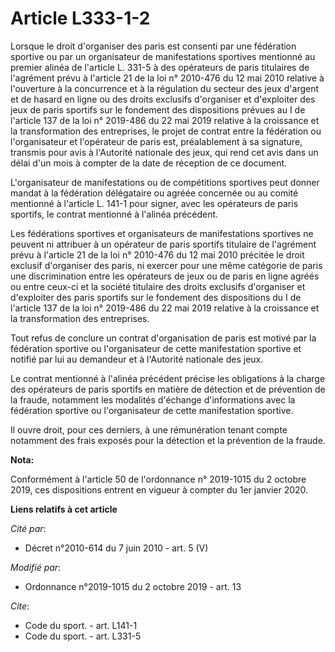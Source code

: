 # Article L333-1-2

Lorsque le droit d'organiser des paris est consenti par une fédération sportive ou par un organisateur de manifestations
sportives mentionné au premier alinéa de l'article L. 331-5 à des opérateurs de paris titulaires de l'agrément prévu à
l'article 21 de la loi n° 2010-476 du 12 mai 2010 relative à l'ouverture à la concurrence et à la régulation du secteur des
jeux d'argent et de hasard en ligne ou des droits exclusifs d'organiser et d'exploiter des jeux de paris sportifs sur le
fondement des dispositions prévues au I de l'article 137 de la loi n° 2019-486 du 22 mai 2019 relative à la croissance et la
transformation des entreprises, le projet de contrat entre la fédération ou l'organisateur et l'opérateur de paris est,
préalablement à sa signature, transmis pour avis à l'Autorité nationale des jeux, qui rend cet avis dans un délai d'un mois à
compter de la date de réception de ce document.

L'organisateur de manifestations ou de compétitions sportives peut donner mandat à la fédération délégataire ou agréée
concernée ou au comité mentionné à l'article L. 141-1 pour signer, avec les opérateurs de paris sportifs, le contrat
mentionné à l'alinéa précédent.

Les fédérations sportives et organisateurs de manifestations sportives ne peuvent ni attribuer à un opérateur de paris
sportifs titulaire de l'agrément prévu à l'article 21 de la loi n° 2010-476 du 12 mai 2010 précitée le droit exclusif
d'organiser des paris, ni exercer pour une même catégorie de paris une discrimination entre les opérateurs de jeux ou de
paris en ligne agréés ou entre ceux-ci et la société titulaire des droits exclusifs d'organiser et d'exploiter des paris
sportifs sur le fondement des dispositions du I de l'article 137 de la loi n° 2019-486 du 22 mai 2019 relative à la
croissance et la transformation des entreprises.

Tout refus de conclure un contrat d'organisation de paris est motivé par la fédération sportive ou l'organisateur de cette
manifestation sportive et notifié par lui au demandeur et à l'Autorité nationale des jeux.

Le contrat mentionné à l'alinéa précédent précise les obligations à la charge des opérateurs de paris sportifs en matière de
détection et de prévention de la fraude, notamment les modalités d'échange d'informations avec la fédération sportive ou
l'organisateur de cette manifestation sportive.

Il ouvre droit, pour ces derniers, à une rémunération tenant compte notamment des frais exposés pour la détection et la
prévention de la fraude.

**Nota:**

Conformément à l'article 50 de l'ordonnance n° 2019-1015 du 2 octobre 2019, ces dispositions entrent en vigueur à compter du
1er janvier 2020.

**Liens relatifs à cet article**

_Cité par_:

  - Décret n°2010-614 du 7 juin 2010 - art. 5 (V)

_Modifié par_:

  - Ordonnance n°2019-1015 du 2 octobre 2019 - art. 13

_Cite_:

  - Code du sport. - art. L141-1
  - Code du sport. - art. L331-5
